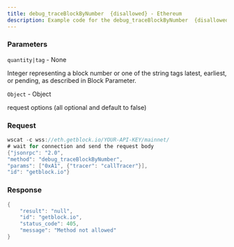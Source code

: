 ```yaml
---
title: debug_traceBlockByNumber  {disallowed} - Ethereum
description: Example code for the debug_traceBlockByNumber  {disallowed} ws method. Сomplete guide on how to use debug_traceBlockByNumber  {disallowed} ws in GetBlock.io Web3 documentation.
---
```


### Parameters


`quantity|tag` - None

Integer representing a block number or one of the string tags latest,
earliest, or pending, as described in Block Parameter.

`Object` - Object

request options (all optional and default to false)

### Request

``` java
wscat -c wss://eth.getblock.io/YOUR-API-KEY/mainnet/ 
# wait for connection and send the request body 
{"jsonrpc": "2.0",
"method": "debug_traceBlockByNumber",
"params": ["0xA1", {"tracer": "callTracer"}],
"id": "getblock.io"}
```

###  Response

``` java
{
    "result": "null",
    "id": "getblock.io",
    "status_code": 405,
    "message": "Method not allowed"
}
```

